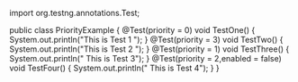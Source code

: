 import org.testng.annotations.Test;

public class PriorityExample {
    @Test(priority = 0)
    void TestOne()
    {
    System.out.println("This is Test 1 ");
    }
    @Test(priority = 3)
    void TestTwo()
    {
        System.out.println("This is Test 2 ");
    }
    @Test(priority = 1)
    void TestThree()
    {
        System.out.println(" This is Test 3");
    }
    @Test(priority = 2,enabled = false)
    void TestFour()
    {
        System.out.println(" This is Test 4");
    }
}
